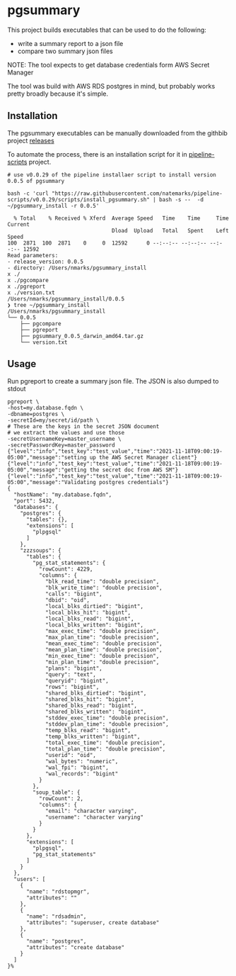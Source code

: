 # pgsummary
This project builds executables that can be used to do the following:
 - write a summary report to a json file
 - compare two summary json files

NOTE:  The tool expects to get database credentials form AWS Secret Manager

The tool was build with AWS RDS postgres in mind, but probably works pretty broadly because it's simple.  


## Installation

The pgsummary executables can be manually downloaded from the githbib project [releases](https://github.com/natemarks/pgsummary/releases)

To automate the process, there is an installation script for it in [pipeline-scripts](https://github.com/natemarks/pipeline-scripts) project.

```
# use v0.0.29 of the pipeline installaer script to install version 0.0.5 of pgsummary

bash -c 'curl "https://raw.githubusercontent.com/natemarks/pipeline-scripts/v0.0.29/scripts/install_pgsummary.sh" | bash -s --  -d ~/pgsummary_install -r 0.0.5'

  % Total    % Received % Xferd  Average Speed   Time    Time     Time  Current
                                 Dload  Upload   Total   Spent    Left  Speed
100  2871  100  2871    0     0  12592      0 --:--:-- --:--:-- --:--:-- 12592
Read parameters:
- release_version: 0.0.5
- directory: /Users/nmarks/pgsummary_install
x ./
x ./pgcompare
x ./pgreport
x ./version.txt
/Users/nmarks/pgsummary_install/0.0.5
❯ tree ~/pgsummary_install
/Users/nmarks/pgsummary_install
└── 0.0.5
    ├── pgcompare
    ├── pgreport
    ├── pgsummary_0.0.5_darwin_amd64.tar.gz
    └── version.txt

```
## Usage

Run pgreport to create a summary json file. The JSON is also dumped to stdout
```shell
pgreport \
-host=my.database.fqdn \
-dbname=postgres \
-secretId=my/secret/id/path \
# These are the keys in the secret JSON document
# we extract the values and use those
-secretUsernameKey=master_username \
-secretPasswordKey=master_password
{"level":"info","test_key":"test_value","time":"2021-11-18T09:00:19-05:00","message":"setting up the AWS Secret Manager client"}
{"level":"info","test_key":"test_value","time":"2021-11-18T09:00:19-05:00","message":"getting the secret doc from AWS SM"}
{"level":"info","test_key":"test_value","time":"2021-11-18T09:00:19-05:00","message":"Validating postgres credentials"}
{
  "hostName": "my.database.fqdn",
  "port": 5432,
  "databases": {
    "postgres": {
      "tables": {},
      "extensions": [
        "plpgsql"
      ]
    },
    "zzzsoups": {
      "tables": {
        "pg_stat_statements": {
          "rowCount": 4229,
          "columns": {
            "blk_read_time": "double precision",
            "blk_write_time": "double precision",
            "calls": "bigint",
            "dbid": "oid",
            "local_blks_dirtied": "bigint",
            "local_blks_hit": "bigint",
            "local_blks_read": "bigint",
            "local_blks_written": "bigint",
            "max_exec_time": "double precision",
            "max_plan_time": "double precision",
            "mean_exec_time": "double precision",
            "mean_plan_time": "double precision",
            "min_exec_time": "double precision",
            "min_plan_time": "double precision",
            "plans": "bigint",
            "query": "text",
            "queryid": "bigint",
            "rows": "bigint",
            "shared_blks_dirtied": "bigint",
            "shared_blks_hit": "bigint",
            "shared_blks_read": "bigint",
            "shared_blks_written": "bigint",
            "stddev_exec_time": "double precision",
            "stddev_plan_time": "double precision",
            "temp_blks_read": "bigint",
            "temp_blks_written": "bigint",
            "total_exec_time": "double precision",
            "total_plan_time": "double precision",
            "userid": "oid",
            "wal_bytes": "numeric",
            "wal_fpi": "bigint",
            "wal_records": "bigint"
          }
        },
        "soup_table": {
          "rowCount": 2,
          "columns": {
            "email": "character varying",
            "username": "character varying"
          }
        }
      },
      "extensions": [
        "plpgsql",
        "pg_stat_statements"
      ]
    }
  },
  "users": [
    {
      "name": "rdstopmgr",
      "attributes": ""
    },
    {
      "name": "rdsadmin",
      "attributes": "superuser, create database"
    },
    {
      "name": "postgres",
      "attributes": "create database"
    }
  ]
}%
```